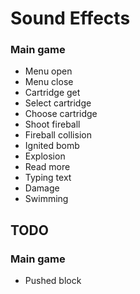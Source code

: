 # Sound Effects #

### Main game ###

- Menu open
- Menu close
- Cartridge get
- Select cartridge
- Choose cartridge
- Shoot fireball
- Fireball collision
- Ignited bomb
- Explosion
- Read more
- Typing text
- Damage
- Swimming

## TODO ##

### Main game ###

- Pushed block
